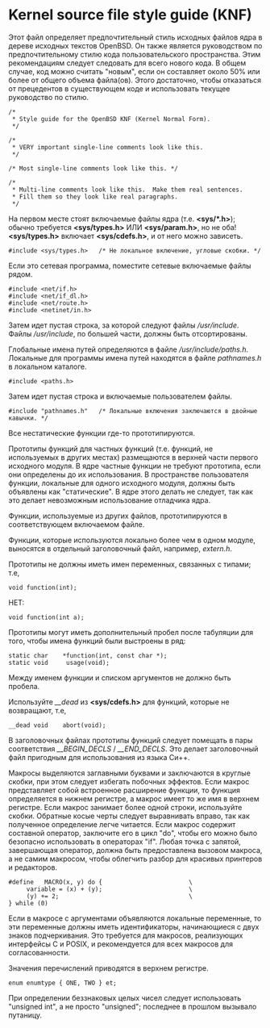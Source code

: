 Kernel source file style guide (KNF)
====================================

Этот файл определяет предпочтительный стиль исходных файлов ядра в дереве
исходных текстов OpenBSD. Он также является руководством по предпочтительному
стилю кода пользовательского пространства. Этим рекомендациям следует следовать
для всего нового кода. В общем случае, код можно считать "новым", если он
составляет около 50% или более от общего объема файла(ов). Этого достаточно,
чтобы отказаться от прецедентов в существующем коде и использовать текущее
руководство по стилю.

```
/*
 * Style guide for the OpenBSD KNF (Kernel Normal Form).
 */
```
```
/*
 * VERY important single-line comments look like this.
 */
```
```
/* Most single-line comments look like this. */
```
```
/*
 * Multi-line comments look like this.  Make them real sentences.
 * Fill them so they look like real paragraphs.
 */
```

На первом месте стоят включаемые файлы ядра (т.е. __<sys/*.h>__); обычно
требуется
__<sys/types.h>__ ИЛИ __<sys/param.h>__, но не оба! __<sys/types.h>__ включает
__<sys/cdefs.h>__, и от него можно зависеть.

```
#include <sys/types.h>   /* Не локальное включение, угловые скобки. */
```

Если это сетевая программа, поместите сетевые включаемые файлы рядом.

```
#include <net/if.h>
#include <net/if_dl.h>
#include <net/route.h>
#include <netinet/in.h>
```

Затем идет пустая строка, за которой следуют файлы */usr/include*.
Файлы */usr/include*, по большей части, должны быть отсортированы.

Глобальные имена путей определяются в файле */usr/include/paths.h*. Локальные
для программы имена путей находятся в файле *pathnames.h* в локальном каталоге.

```
#include <paths.h>
```

Затем идет пустая строка и включаемые пользователем файлы.

```
#include "pathnames.h"   /* Локальные включения заключаются в двойные кавычки. */
```

Все нестатические функции где-то прототипируются.

Прототипы функций для частных функций (т.е. функций, не используемых в других
местах) размещаются в верхней части первого исходного модуля. В ядре частные
функции не требуют прототипа, если они определены до их использования. В
пространстве пользователя функции, локальные для одного исходного модуля,
должны быть объявлены как "статические". В ядре этого делать не следует, так
как это делает невозможным использование отладчика ядра.

Функции, используемые из других файлов, прототипируются в соответствующем
включаемом файле.

Функции, которые используются локально более чем в одном модуле, выносятся в
отдельный заголовочный файл, например, *extern.h*.

Прототипы не должны иметь имен переменных, связанных с типами; т.е,

```
void function(int);
```

НЕТ:

```
void function(int a);
```

Прототипы могут иметь дополнительный пробел после табуляции для того, чтобы
имена функций были выстроены в ряд:

```
static char    *function(int, const char *);
static void     usage(void);
```

Между именем функции и списком аргументов не должно быть пробела.

Используйте *\__dead* из **<sys/cdefs.h>** для функций, которые не возвращают, т.е,

```
__dead void    abort(void);
```

В заголовочных файлах прототипы функций следует помещать в пары
соответствия *\__BEGIN_DECLS* / *\__END_DECLS*. Это делает заголовочный файл
пригодным для использования из языка Си++.

Макросы выделяются заглавными буквами и заключаются в круглые скобки, при этом
следует избегать побочных эффектов. Если макрос представляет собой встроенное
расширение функции, то функция определяется в нижнем регистре, а макрос имеет
то же имя в верхнем регистре. Если макрос занимает более одной строки,
используйте скобки. Обратные косые черты следует выравнивать вправо, так как
полученное определение легче читается. Если макрос содержит составной оператор,
заключите его в цикл "do", чтобы его можно было безопасно использовать в
операторах "if". Любая точка с запятой, завершающая оператор, должна быть
предоставлена вызовом макроса, а не самим макросом, чтобы облегчить разбор для
красивых принтеров и редакторов.

```
#define   MACRO(x, y) do {                        \
     variable = (x) + (y);                        \
     (y) += 2;                                    \
} while (0)
```

Если в макросе с аргументами объявляются локальные переменные, то эти переменные
должны иметь идентификаторы, начинающиеся с двух знаков подчеркивания. Это
требуется для макросов, реализующих интерфейсы C и POSIX, и рекомендуется для
всех макросов для согласованности.

Значения перечислений приводятся в верхнем регистре.

```
enum enumtype { ONE, TWO } et;
```

При определении беззнаковых целых чисел следует использовать "unsigned int", а
не просто "unsigned"; последнее в прошлом вызывало путаницу.

